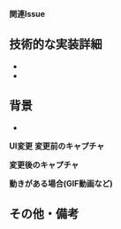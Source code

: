 **関連Issue**

**技術的な実装詳細**
- 
- 
- 
**背景**
- 
- 
**UI変更**
**変更前のキャプチャ**

**変更後のキャプチャ**

**動きがある場合(GIF動画など)**

**その他・備考**
-

